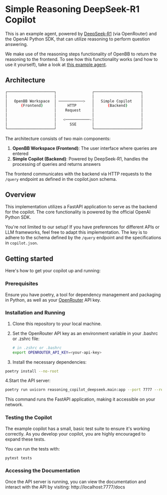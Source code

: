 # Simple Reasoning DeepSeek-R1 Copilot

This is an example agent, powered by [DeepSeek-R1](https://huggingface.co/deepseek-ai/DeepSeek-R1) (via OpenRouter) and the OpenAI Python SDK, that can utilize reasoning to perform question answering.

We make use of the reasoning steps functionality of OpenBB to return the
reasoning to the frontend. To see how this functionality works (and how to use
it yourself), take a look at [this example agent](https://github.com/OpenBB-finance/copilot-for-openbb/tree/main/03-simple-copilot-reasoning-steps).

## Architecture

```sh
┌─────────────────────┐                ┌─────────────────────┐
│                     │                │                     │
│   OpenBB Workspace  │ ───────────>   │   Simple Copilot    │
│      (Frontend)     │     HTTP       │      (Backend)      │
│                     │    Request     │                     │
│                     │                │                     │
│                     │   <───────────-│                     │
│                     │      SSE       │                     │
└─────────────────────┘                └─────────────────────┘
```

The architecture consists of two main components:

1. **OpenBB Workspace (Frontend)**: The user interface where queries are entered
2. **Simple Copilot (Backend)**: Powered by DeepSeek-R1, handles the processing of queries and returns answers

The frontend communicates with the backend via HTTP requests to the `/query`
endpoint as defined in the copilot.json schema.

## Overview

This implementation utilizes a FastAPI application to serve as the backend for
the copilot. The core functionality is powered by the official OpenAI Python
SDK.

You're not limited to our setup! If you have preferences for different APIs or
LLM frameworks, feel free to adapt this implementation. The key is to adhere to
the schema defined by the `/query` endpoint and the specifications in
`copilot.json`.

## Getting started

Here's how to get your copilot up and running:

### Prerequisites

Ensure you have poetry, a tool for dependency management and packaging in
Python, as well as your [OpenRouter](https://openrouter.ai/) API key.

### Installation and Running

1. Clone this repository to your local machine.

2. Set the OpenRouter API key as an environment variable in your .bashrc or .zshrc file:

    ``` sh
    # in .zshrc or .bashrc
    export OPENROUTER_API_KEY=<your-api-key>
    ```

3. Install the necessary dependencies:

``` sh
poetry install --no-root
```

4.Start the API server:

``` sh
poetry run uvicorn reasoning_copilot_deepseek.main:app --port 7777 --reload
```

This command runs the FastAPI application, making it accessible on your network.

### Testing the Copilot

The example copilot has a small, basic test suite to ensure it's
working correctly. As you develop your copilot, you are highly encouraged to
expand these tests.

You can run the tests with:

```sh
pytest tests
```

### Accessing the Documentation

Once the API server is running, you can view the documentation and interact with
the API by visiting: http://localhost:7777/docs
